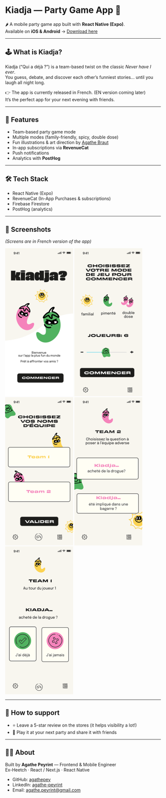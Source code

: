 # Kiadja — Party Game App 🎉

🌶️ A mobile party game app built with **React Native (Expo)**.  
Available on **iOS & Android** → [Download here](https://onelink.to/5x4wsn)

---

## 🕹️ What is Kiadja?

Kiadja (“Qui a déjà ?”) is a team-based twist on the classic *Never have I ever*.  
You guess, debate, and discover each other’s funniest stories… until you laugh all night long.  

👉 The app is currently released in French. (EN version coming later)  
It’s the perfect app for your next evening with friends.

---

## 🚀 Features
- Team-based party game mode
- Multiple modes (family-friendly, spicy, double dose)
- Fun illustrations & art direction by [Agathe Braut](https://www.agathebraut.com)
- In-app subscriptions via **RevenueCat**
- Push notifications
- Analytics with **PostHog**

---

## 🛠 Tech Stack
- React Native (Expo)
- RevenueCat (In-App Purchases & subscriptions)
- Firebase Firestore
- PostHog (analytics)

---

## 📸 Screenshots
_(Screens are in French version of the app)_

<img src="./assets/Welcome.png" width="220"/> 
<img src="./assets/Start.png" width="220"/> 
<img src="./assets/Names.png" width="220"/>  

<img src="./assets/Choice.png" width="220"/> 
<img src="./assets/Playing.png" width="220"/>  

---

## 🤝 How to support
- ⭐ Leave a 5-star review on the stores (it helps visibility a lot!)  
- 🎉 Play it at your next party and share it with friends  

---

## 👩‍💻 About
Built by **Agathe Peyrint** — Frontend & Mobile Engineer  
Ex-Heetch · React / Next.js · React Native  

- GitHub: [agathepey](https://github.com/agathepey)  
- LinkedIn: [agathe-peyrint](https://www.linkedin.com/in/agathe-peyrint-6857b391/)  
- Email: agathe.peyrint@gmail.com
